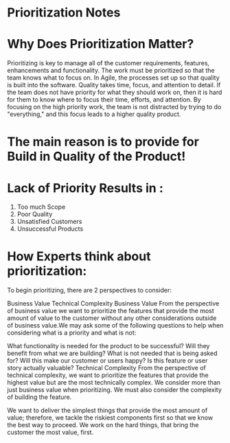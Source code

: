 # Prioritization Notes

# Why Does Prioritization Matter?

Prioritizing is key to manage all of the customer requirements, features, enhancements and functionality. 
The work must be prioritized so that the team knows what to focus on. In Agile, the processes set up so that quality is built into the software. 
Quality takes time, focus, and attention to detail. 
If the team does not have priority for what they should work on, then it is hard for them to know where to focus their time, efforts, and attention. 
By focusing on the high priority work, the team is not distracted by trying to do "everything," and this focus leads to a higher quality product.

# The main reason is to provide for Build in Quality of the Product!

# Lack of Priority Results in :
1. Too much Scope
2. Poor Quality
3. Unsatisfied Customers
4. Unsuccessful Products

# How Experts think about prioritization:
To begin prioritizing, there are 2 perspectives to consider:

Business Value
Technical Complexity
Business Value
From the perspective of business value we want to prioritize the features that provide the most amount of value to the customer without any other considerations outside of business value.We may ask some of the following questions to help when considering what is a priority and what is not:

What functionality is needed for the product to be successful?
Will they benefit from what we are building?
What is not needed that is being asked for?
Will this make our customer or users happy?
Is this feature or user story actually valuable?
Technical Complexity
From the perspective of technical complexity, we want to prioritize the features that provide the highest value but are the most technically complex. We consider more than just business value when prioritizing. We must also consider the complexity of building the feature.

We want to deliver the simplest things that provide the most amount of value; therefore, we tackle the riskiest components first so that we know the best way to proceed. We work on the hard things, that bring the customer the most value, first.


